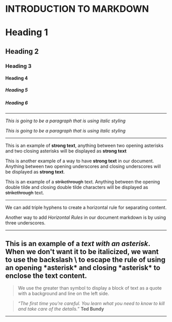 # INTRODUCTION TO MARKDOWN 

<!--HEADING-->
# Heading 1

## Heading 2

### Heading 3

#### Heading 4

##### Heading 5

##### Heading 6

---

<!--Italics-->
_This is going to be a paragraph that is using italic styling_

*This is going to be a paragraph that is using italic styling*

---

<!--Strong-->

This is an example of **strong text**, anything between two opening asterisks and two closing asterisks will be displayed as **strong text**

This is another example of a way to have __strong text__ in our document. Anything between two opening underscores and closing underscores will be displayed as __strong text__.

<!--Strike Through-->

This is an example of a ~~strikethrough~~ text. Anything between the opening double tilde and closing double tilde characters will be displayed as ~~strikethrough~~ text.

---
<!--Horizontal Rule-->

We can add triple hyphens to create a horizontal rule for separating content. 

Another way to add _Horizontal Rules_ in our document markdown is by using three underscores.
___

<!--Escape Character Rule using Backslash-->

This is an example of a *text with an asterisk*. When we don't want it to be italicized, we want to use the backslash \ to escape the rule of using an opening \*asterisk* and closing \*asterisk* to enclose the text content.
---

<!--Blockquote-->

> We use the greater than symbol to display a block of text as a quote with a background and line on the left side.

> *“The first time you're careful. You learn what you need to know to kill and take care of the details.”* __Ted Bundy__

---
